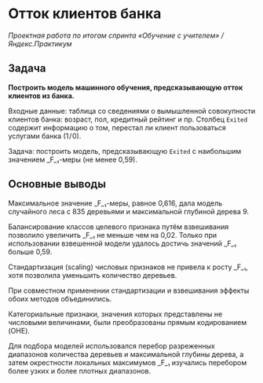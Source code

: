 # Отток клиентов банка
_Проектная работа по итогам спринта «Обучение с учителем» / Яндекс.Практикум_

## Задача

**Построить модель машинного обучения, предсказывающую отток клиентов из банка.**

Входные данные: таблица со сведениями о вымышленной совокупности клиентов банка: возраст, пол, кредитный рейтинг и пр. Cтолбец `Exited` содержит информацию о том, перестал ли клиент пользоваться услугами банка (1 / 0).

Задача: построить модель, предсказывающую `Exited` с наибольшим значением _F_₁-меры (не менее 0,59).

## Основные выводы

Максимальное значение _F_₁-меры, равное 0,616, дала модель случайного леса с 835 деревьями и максимальной глубиной дерева 9.

Балансирование классов целевого признака путём взвешивания позволило увеличить _F_₁ не меньше чем на 0,02. Только при использовании взвешенной модели удалось достичь значений _F_₁ больше 0,59.

Стандартизация (scaling) числовых признаков не привела к росту _F_₁, хотя позволила уменьшить количество деревьев.

При совместном применении стандартизации и взвешивания эффекты обоих методов объединились.

Категориальные признаки, значения которых представлены не числовыми величинами, были преобразованы прямым кодированием (OHE).

Для подбора моделей использовался перебор разреженных диапазонов количества деревьев и максимальной глубины дерева, а затем окрестности локальных максимумов _F_₁ изучались перебором более узких и более плотных диапазонов.